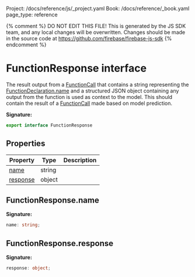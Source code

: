 Project: /docs/reference/js/_project.yaml
Book: /docs/reference/_book.yaml
page_type: reference

{% comment %}
DO NOT EDIT THIS FILE!
This is generated by the JS SDK team, and any local changes will be
overwritten. Changes should be made in the source code at
https://github.com/firebase/firebase-js-sdk
{% endcomment %}

# FunctionResponse interface
The result output from a [FunctionCall](./vertexai.functioncall.md#functioncall_interface) that contains a string representing the [FunctionDeclaration.name](./vertexai.functiondeclaration.md#functiondeclarationname) and a structured JSON object containing any output from the function is used as context to the model. This should contain the result of a [FunctionCall](./vertexai.functioncall.md#functioncall_interface) made based on model prediction.

<b>Signature:</b>

```typescript
export interface FunctionResponse 
```

## Properties

|  Property | Type | Description |
|  --- | --- | --- |
|  [name](./vertexai.functionresponse.md#functionresponsename) | string |  |
|  [response](./vertexai.functionresponse.md#functionresponseresponse) | object |  |

## FunctionResponse.name

<b>Signature:</b>

```typescript
name: string;
```

## FunctionResponse.response

<b>Signature:</b>

```typescript
response: object;
```
